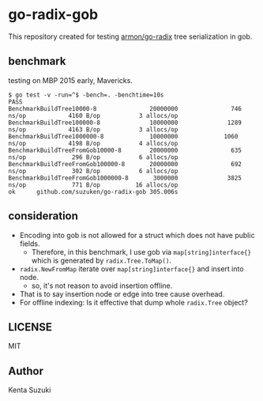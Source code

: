 # go-radix-gob

This repository created for testing [armon/go-radix](https://github.com/armon/go-radix) tree serialization in gob.

## benchmark

testing on MBP 2015 early, Mavericks.

	$ go test -v -run=^$ -bench=. -benchtime=10s
	PASS
	BenchmarkBuildTree10000-8               20000000               746 ns/op            4160 B/op           3 allocs/op
	BenchmarkBuildTree100000-8              10000000              1289 ns/op            4163 B/op           3 allocs/op
	BenchmarkBuildTree1000000-8             10000000             1060 ns/op            4198 B/op           4 allocs/op
	BenchmarkBuildTreeFromGob10000-8        20000000               635 ns/op             296 B/op           6 allocs/op
	BenchmarkBuildTreeFromGob100000-8       20000000               692 ns/op             302 B/op           6 allocs/op
	BenchmarkBuildTreeFromGob1000000-8       3000000              3825 ns/op             771 B/op          16 allocs/op
	ok      github.com/suzuken/go-radix-gob 305.006s

## consideration

* Encoding into gob is not allowed for a struct which does not have public fields.
	* Therefore, in this benchmark, I use gob via `map[string]interface{}` which is generated by `radix.Tree.ToMap()`.
* `radix.NewFromMap` iterate over `map[string]interface{}` and insert into node.
	* so, it's not reason to avoid insertion offline.
* That is to say insertion node or edge into tree cause overhead.
* For offline indexing: Is it effective that dump whole `radix.Tree` object?

## LICENSE

MIT

## Author

Kenta Suzuki
